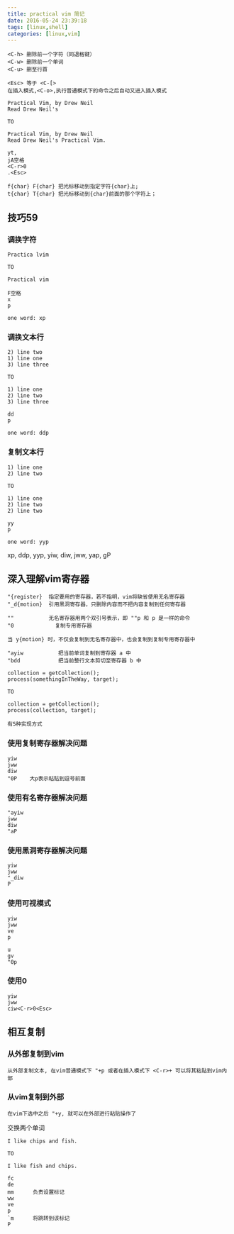 ```yaml
---
title: practical vim 简记 
date: 2016-05-24 23:39:18
tags: [linux,shell]
categories: [linux,vim]
---
```



```
<C-h> 删除前一个字符（同退格键）
<C-w> 删除前一个单词
<C-u> 删至行首
```

```
<Esc> 等于 <C-[>
在插入模式,<C-o>,执行普通模式下的命令之后自动又进入插入模式
```

```
Practical Vim, by Drew Neil
Read Drew Neil's

TO

Practical Vim, by Drew Neil
Read Drew Neil's Practical Vim.

yt,
jA空格
<C-r>0
.<Esc>

f{char} F{char} 把光标移动到指定字符{char}上;
t{char} T{char} 把光标移动到{char}前面的那个字符上；
```

## 技巧59

### 调换字符

```
Practica lvim

TO

Practical vim

F空格
x
p

one word: xp
```

### 调换文本行

```
2) line two
1) line one
3) line three

TO

1) line one
2) line two
3) line three

dd
p

one word: ddp
```

### 复制文本行

```
1) line one
2) line two

TO

1) line one
2) line two
2) line two

yy
p

one word: yyp
```

xp, ddp, yyp, yiw, diw, jww, yap, gP

## 深入理解vim寄存器

```
"{register}  指定要用的寄存器，若不指明，vim将缺省使用无名寄存器
"_d{motion}  引用黑洞寄存器，只删除内容而不把内容复制到任何寄存器

""           无名寄存器用两个双引号表示，即 ""p 和 p 是一样的命令
"0			   复制专用寄存器

当 y{motion} 时，不仅会复制到无名寄存器中，也会复制到复制专用寄存器中

"ayiw 			把当前单词复制到寄存器 a 中 
"bdd			把当前整行文本剪切至寄存器 b 中
```

```
collection = getCollection();
process(somethingInTheWay, target);

TO

collection = getCollection();
process(collection, target);

有5种实现方式
```

### 使用复制寄存器解决问题

```
yiw
jww
diw
"0P    大p表示粘贴到逗号前面
```

### 使用有名寄存器解决问题

```
"ayiw
jww
diw
"aP
```

### 使用黑洞寄存器解决问题

```
yiw
jww
"_diw
P
```

### 使用可视模式

```
yiw
jww
ve
p

u
gv
"0p
```

### 使用<C-r>0

```
yiw
jww
ciw<C-r>0<Esc>
```

## 相互复制

### 从外部复制到vim

```
从外部复制文本, 在vim普通模式下 "+p 或者在插入模式下 <C-r>+ 可以将其粘贴到vim内部
```

### 从vim复制到外部

```
在vim下选中之后 "+y, 就可以在外部进行粘贴操作了
```

交换两个单词

```
I like chips and fish.

TO

I like fish and chips.

fc
de
mm		负责设置标记
ww
ve
p
`m		将跳转到该标记
P
```


